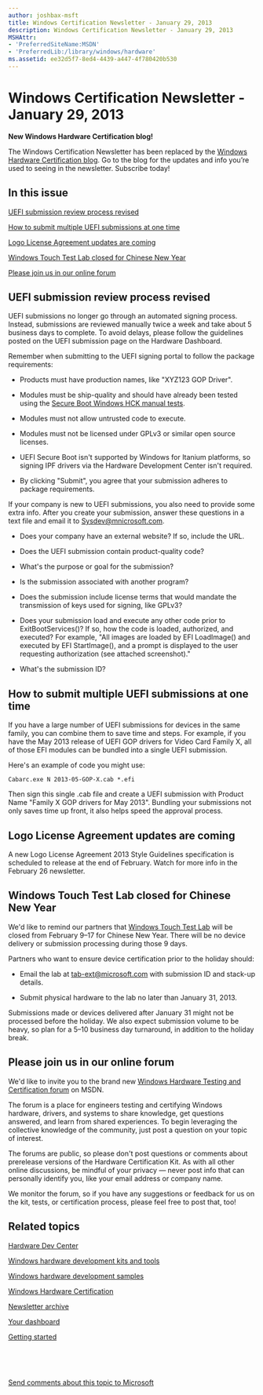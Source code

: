 ```yaml
---
author: joshbax-msft
title: Windows Certification Newsletter - January 29, 2013
description: Windows Certification Newsletter - January 29, 2013
MSHAttr:
- 'PreferredSiteName:MSDN'
- 'PreferredLib:/library/windows/hardware'
ms.assetid: ee32d5f7-8ed4-4439-a447-4f780420b530
---
```


# Windows Certification Newsletter - January 29, 2013


**New Windows Hardware Certification blog!**

The Windows Certification Newsletter has been replaced by the [Windows Hardware Certification blog](http://blogs.msdn.com/b/windows_hardware_certification/). Go to the blog for the updates and info you’re used to seeing in the newsletter. Subscribe today!

## In this issue


[UEFI submission review process revised](#reviewprocess)

[How to submit multiple UEFI submissions at one time](#multiple)

[Logo License Agreement updates are coming](#license)

[Windows Touch Test Lab closed for Chinese New Year](#wttl)

[Please join us in our online forum](#forum)

## <a href="" id="reviewprocess"></a>UEFI submission review process revised


UEFI submissions no longer go through an automated signing process. Instead, submissions are reviewed manually twice a week and take about 5 business days to complete. To avoid delays, please follow the guidelines posted on the UEFI submission page on the Hardware Dashboard.

Remember when submitting to the UEFI signing portal to follow the package requirements:

-   Products must have production names, like "XYZ123 GOP Driver".

-   Modules must be ship-quality and should have already been tested using the [Secure Boot Windows HCK manual tests](http://msdn.microsoft.com/library/windows/hardware/jj124137.aspx).

-   Modules must not allow untrusted code to execute.

-   Modules must not be licensed under GPLv3 or similar open source licenses.

-   UEFI Secure Boot isn't supported by Windows for Itanium platforms, so signing IPF drivers via the Hardware Development Center isn't required.

-   By clicking "Submit", you agree that your submission adheres to package requirements.

If your company is new to UEFI submissions, you also need to provide some extra info. After you create your submission, answer these questions in a text file and email it to Sysdev@mnicrosoft.com.

-   Does your company have an external website? If so, include the URL.

-   Does the UEFI submission contain product-quality code?

-   What's the purpose or goal for the submission?

-   Is the submission associated with another program?

-   Does the submission include license terms that would mandate the transmission of keys used for signing, like GPLv3?

-   Does your submission load and execute any other code prior to ExitBootServices()? If so, how the code is loaded, authorized, and executed? For example, "All images are loaded by EFI LoadImage() and executed by EFI StartImage(), and a prompt is displayed to the user requesting authorization (see attached screenshot)."

-   What's the submission ID?

## <a href="" id="multiple"></a>How to submit multiple UEFI submissions at one time


If you have a large number of UEFI submissions for devices in the same family, you can combine them to save time and steps. For example, if you have the May 2013 release of UEFI GOP drivers for Video Card Family X, all of those EFI modules can be bundled into a single UEFI submission.

Here's an example of code you might use:

``` syntax
Cabarc.exe N 2013-05-GOP-X.cab *.efi
```

Then sign this single .cab file and create a UEFI submission with Product Name "Family X GOP drivers for May 2013". Bundling your submissions not only saves time up front, it also helps speed the approval process.

## <a href="" id="license"></a>Logo License Agreement updates are coming


A new Logo License Agreement 2013 Style Guidelines specification is scheduled to release at the end of February. Watch for more info in the February 26 newsletter.

## <a href="" id="wttl"></a>Windows Touch Test Lab closed for Chinese New Year


We'd like to remind our partners that [Windows Touch Test Lab](http://msdn.microsoft.com/library/windows/hardware/hh872970) will be closed from February 9–17 for Chinese New Year. There will be no device delivery or submission processing during those 9 days.

Partners who want to ensure device certification prior to the holiday should:

-   Email the lab at tab-ext@microsoft.com with submission ID and stack-up details.

-   Submit physical hardware to the lab no later than January 31, 2013.

Submissions made or devices delivered after January 31 might not be processed before the holiday. We also expect submission volume to be heavy, so plan for a 5–10 business day turnaround, in addition to the holiday break.

## <a href="" id="forum"></a>Please join us in our online forum


We'd like to invite you to the brand new [Windows Hardware Testing and Certification forum](http://social.msdn.microsoft.com/Forums/en-US/whck/threads) on MSDN.

The forum is a place for engineers testing and certifying Windows hardware, drivers, and systems to share knowledge, get questions answered, and learn from shared experiences. To begin leveraging the collective knowledge of the community, just post a question on your topic of interest.

The forums are public, so please don't post questions or comments about prerelease versions of the Hardware Certification Kit. As with all other online discussions, be mindful of your privacy — never post info that can personally identify you, like your email address or company name.

We monitor the forum, so if you have any suggestions or feedback for us on the kit, tests, or certification process, please feel free to post that, too!

## Related topics


[Hardware Dev Center](http://msdn.microsoft.com/en-US/windows/hardware/)

[Windows hardware development kits and tools](http://msdn.microsoft.com/windows/hardware/bg127147)

[Windows hardware development samples](http://code.msdn.microsoft.com/windowshardware/)

[Windows Hardware Certification](http://msdn.microsoft.com/en-US/windows/hardware/gg463010)

[Newsletter archive](http://msdn.microsoft.com/library/windows/hardware/dn339175.aspx)

[Your dashboard](https://sysdev.microsoft.com/hardware/member/)

[Getting started](http://msdn.microsoft.com/library/windows/hardware/gg507680/)

 

 

[Send comments about this topic to Microsoft](mailto:wsddocfb@microsoft.com?subject=Documentation%20feedback%20%5Bp_hck\p_hck%5D:%20Windows%20Certification%20Newsletter%20-%20January%2029,%202013%20%20RELEASE:%20%284/27/2016%29&body=%0A%0APRIVACY%20STATEMENT%0A%0AWe%20use%20your%20feedback%20to%20improve%20the%20documentation.%20We%20don't%20use%20your%20email%20address%20for%20any%20other%20purpose,%20and%20we'll%20remove%20your%20email%20address%20from%20our%20system%20after%20the%20issue%20that%20you're%20reporting%20is%20fixed.%20While%20we're%20working%20to%20fix%20this%20issue,%20we%20might%20send%20you%20an%20email%20message%20to%20ask%20for%20more%20info.%20Later,%20we%20might%20also%20send%20you%20an%20email%20message%20to%20let%20you%20know%20that%20we've%20addressed%20your%20feedback.%0A%0AFor%20more%20info%20about%20Microsoft's%20privacy%20policy,%20see%20http://privacy.microsoft.com/default.aspx. "Send comments about this topic to Microsoft")






